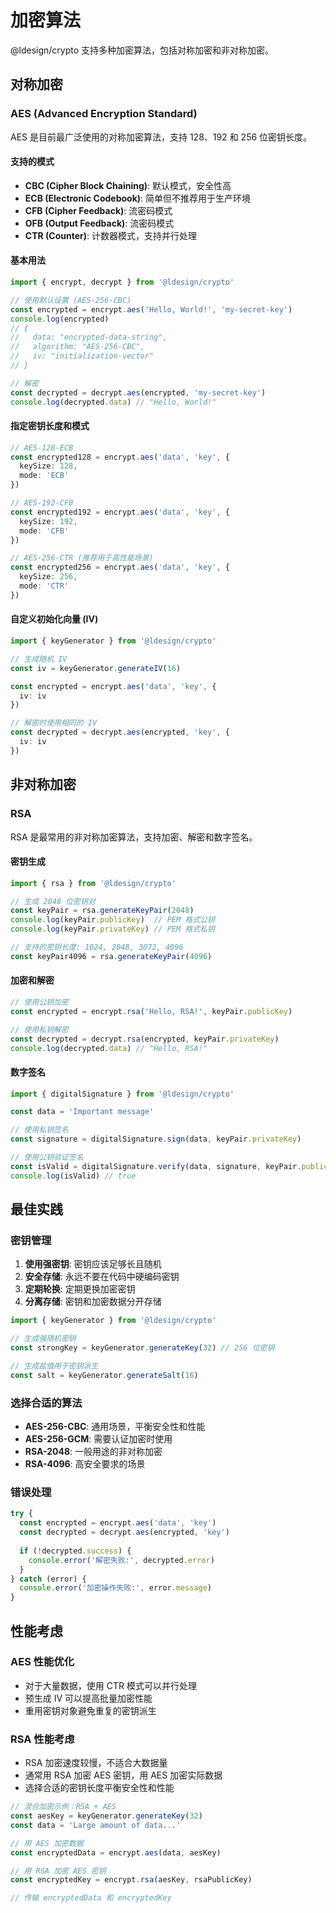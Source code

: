 # 加密算法

@ldesign/crypto 支持多种加密算法，包括对称加密和非对称加密。

## 对称加密

### AES (Advanced Encryption Standard)

AES 是目前最广泛使用的对称加密算法，支持 128、192 和 256 位密钥长度。

#### 支持的模式

- **CBC (Cipher Block Chaining)**: 默认模式，安全性高
- **ECB (Electronic Codebook)**: 简单但不推荐用于生产环境
- **CFB (Cipher Feedback)**: 流密码模式
- **OFB (Output Feedback)**: 流密码模式
- **CTR (Counter)**: 计数器模式，支持并行处理

#### 基本用法

```typescript
import { encrypt, decrypt } from '@ldesign/crypto'

// 使用默认设置 (AES-256-CBC)
const encrypted = encrypt.aes('Hello, World!', 'my-secret-key')
console.log(encrypted)
// {
//   data: "encrypted-data-string",
//   algorithm: "AES-256-CBC",
//   iv: "initialization-vector"
// }

// 解密
const decrypted = decrypt.aes(encrypted, 'my-secret-key')
console.log(decrypted.data) // "Hello, World!"
```

#### 指定密钥长度和模式

```typescript
// AES-128-ECB
const encrypted128 = encrypt.aes('data', 'key', {
  keySize: 128,
  mode: 'ECB'
})

// AES-192-CFB
const encrypted192 = encrypt.aes('data', 'key', {
  keySize: 192,
  mode: 'CFB'
})

// AES-256-CTR (推荐用于高性能场景)
const encrypted256 = encrypt.aes('data', 'key', {
  keySize: 256,
  mode: 'CTR'
})
```

#### 自定义初始化向量 (IV)

```typescript
import { keyGenerator } from '@ldesign/crypto'

// 生成随机 IV
const iv = keyGenerator.generateIV(16)

const encrypted = encrypt.aes('data', 'key', {
  iv: iv
})

// 解密时使用相同的 IV
const decrypted = decrypt.aes(encrypted, 'key', {
  iv: iv
})
```

## 非对称加密

### RSA

RSA 是最常用的非对称加密算法，支持加密、解密和数字签名。

#### 密钥生成

```typescript
import { rsa } from '@ldesign/crypto'

// 生成 2048 位密钥对
const keyPair = rsa.generateKeyPair(2048)
console.log(keyPair.publicKey)  // PEM 格式公钥
console.log(keyPair.privateKey) // PEM 格式私钥

// 支持的密钥长度: 1024, 2048, 3072, 4096
const keyPair4096 = rsa.generateKeyPair(4096)
```

#### 加密和解密

```typescript
// 使用公钥加密
const encrypted = encrypt.rsa('Hello, RSA!', keyPair.publicKey)

// 使用私钥解密
const decrypted = decrypt.rsa(encrypted, keyPair.privateKey)
console.log(decrypted.data) // "Hello, RSA!"
```

#### 数字签名

```typescript
import { digitalSignature } from '@ldesign/crypto'

const data = 'Important message'

// 使用私钥签名
const signature = digitalSignature.sign(data, keyPair.privateKey)

// 使用公钥验证签名
const isValid = digitalSignature.verify(data, signature, keyPair.publicKey)
console.log(isValid) // true
```

## 最佳实践

### 密钥管理

1. **使用强密钥**: 密钥应该足够长且随机
2. **安全存储**: 永远不要在代码中硬编码密钥
3. **定期轮换**: 定期更换加密密钥
4. **分离存储**: 密钥和加密数据分开存储

```typescript
import { keyGenerator } from '@ldesign/crypto'

// 生成强随机密钥
const strongKey = keyGenerator.generateKey(32) // 256 位密钥

// 生成盐值用于密钥派生
const salt = keyGenerator.generateSalt(16)
```

### 选择合适的算法

- **AES-256-CBC**: 通用场景，平衡安全性和性能
- **AES-256-GCM**: 需要认证加密时使用
- **RSA-2048**: 一般用途的非对称加密
- **RSA-4096**: 高安全要求的场景

### 错误处理

```typescript
try {
  const encrypted = encrypt.aes('data', 'key')
  const decrypted = decrypt.aes(encrypted, 'key')
  
  if (!decrypted.success) {
    console.error('解密失败:', decrypted.error)
  }
} catch (error) {
  console.error('加密操作失败:', error.message)
}
```

## 性能考虑

### AES 性能优化

- 对于大量数据，使用 CTR 模式可以并行处理
- 预生成 IV 可以提高批量加密性能
- 重用密钥对象避免重复的密钥派生

### RSA 性能考虑

- RSA 加密速度较慢，不适合大数据量
- 通常用 RSA 加密 AES 密钥，用 AES 加密实际数据
- 选择合适的密钥长度平衡安全性和性能

```typescript
// 混合加密示例：RSA + AES
const aesKey = keyGenerator.generateKey(32)
const data = 'Large amount of data...'

// 用 AES 加密数据
const encryptedData = encrypt.aes(data, aesKey)

// 用 RSA 加密 AES 密钥
const encryptedKey = encrypt.rsa(aesKey, rsaPublicKey)

// 传输 encryptedData 和 encryptedKey
```
